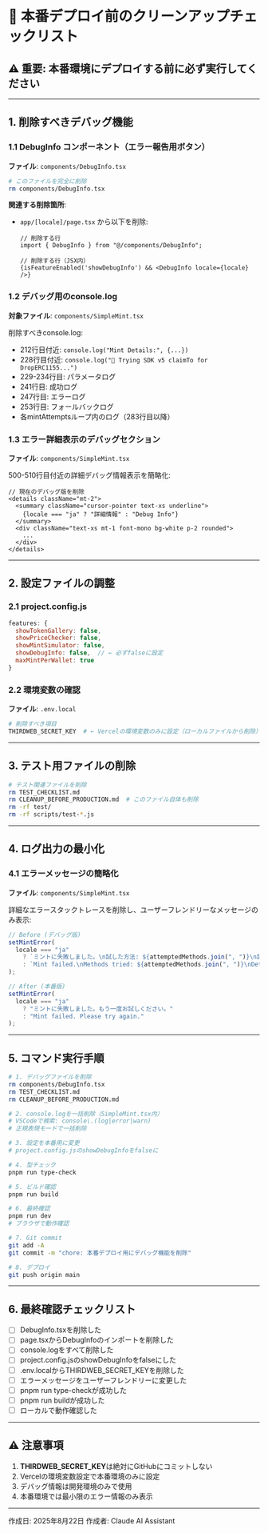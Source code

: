 # 🚨 本番デプロイ前のクリーンアップチェックリスト

## ⚠️ 重要: 本番環境にデプロイする前に必ず実行してください

---

## 1. 削除すべきデバッグ機能

### 1.1 DebugInfo コンポーネント（エラー報告用ボタン）
**ファイル**: `components/DebugInfo.tsx`
```bash
# このファイルを完全に削除
rm components/DebugInfo.tsx
```

**関連する削除箇所**:
- `app/[locale]/page.tsx` から以下を削除:
  ```tsx
  // 削除する行
  import { DebugInfo } from "@/components/DebugInfo";
  
  // 削除する行（JSX内）
  {isFeatureEnabled('showDebugInfo') && <DebugInfo locale={locale} />}
  ```

### 1.2 デバッグ用のconsole.log
**対象ファイル**: `components/SimpleMint.tsx`

削除すべきconsole.log:
- 212行目付近: `console.log("Mint Details:", {...})`
- 228行目付近: `console.log("🔄 Trying SDK v5 claimTo for DropERC1155...")`
- 229-234行目: パラメータログ
- 241行目: 成功ログ
- 247行目: エラーログ
- 253行目: フォールバックログ
- 各mintAttemptsループ内のログ（283行目以降）

### 1.3 エラー詳細表示のデバッグセクション
**ファイル**: `components/SimpleMint.tsx`

500-510行目付近の詳細デバッグ情報表示を簡略化:
```tsx
// 現在のデバッグ版を削除
<details className="mt-2">
  <summary className="cursor-pointer text-xs underline">
    {locale === "ja" ? "詳細情報" : "Debug Info"}
  </summary>
  <div className="text-xs mt-1 font-mono bg-white p-2 rounded">
    ...
  </div>
</details>
```

---

## 2. 設定ファイルの調整

### 2.1 project.config.js
```javascript
features: {
  showTokenGallery: false,
  showPriceChecker: false,
  showMintSimulator: false,
  showDebugInfo: false,  // ← 必ずfalseに設定
  maxMintPerWallet: true
}
```

### 2.2 環境変数の確認
**ファイル**: `.env.local`
```bash
# 削除すべき項目
THIRDWEB_SECRET_KEY  # ← Vercelの環境変数のみに設定（ローカルファイルから削除）
```

---

## 3. テスト用ファイルの削除

```bash
# テスト関連ファイルを削除
rm TEST_CHECKLIST.md
rm CLEANUP_BEFORE_PRODUCTION.md  # このファイル自体も削除
rm -rf test/
rm -rf scripts/test-*.js
```

---

## 4. ログ出力の最小化

### 4.1 エラーメッセージの簡略化
**ファイル**: `components/SimpleMint.tsx`

詳細なエラースタックトレースを削除し、ユーザーフレンドリーなメッセージのみ表示:
```typescript
// Before (デバッグ版)
setMintError(
  locale === "ja" 
    ? `ミントに失敗しました。\n試した方法: ${attemptedMethods.join(", ")}\n詳細: ${errorDetails}` 
    : `Mint failed.\nMethods tried: ${attemptedMethods.join(", ")}\nDetails: ${errorDetails}`
);

// After (本番版)
setMintError(
  locale === "ja" 
    ? "ミントに失敗しました。もう一度お試しください。" 
    : "Mint failed. Please try again."
);
```

---

## 5. コマンド実行手順

```bash
# 1. デバッグファイルを削除
rm components/DebugInfo.tsx
rm TEST_CHECKLIST.md
rm CLEANUP_BEFORE_PRODUCTION.md

# 2. console.logを一括削除（SimpleMint.tsx内）
# VSCodeで検索: console\.(log|error|warn)
# 正規表現モードで一括削除

# 3. 設定を本番用に変更
# project.config.jsのshowDebugInfoをfalseに

# 4. 型チェック
pnpm run type-check

# 5. ビルド確認
pnpm run build

# 6. 最終確認
pnpm run dev
# ブラウザで動作確認

# 7. Git commit
git add -A
git commit -m "chore: 本番デプロイ用にデバッグ機能を削除"

# 8. デプロイ
git push origin main
```

---

## 6. 最終確認チェックリスト

- [ ] DebugInfo.tsxを削除した
- [ ] page.tsxからDebugInfoのインポートを削除した
- [ ] console.logをすべて削除した
- [ ] project.config.jsのshowDebugInfoをfalseにした
- [ ] .env.localからTHIRDWEB_SECRET_KEYを削除した
- [ ] エラーメッセージをユーザーフレンドリーに変更した
- [ ] pnpm run type-checkが成功した
- [ ] pnpm run buildが成功した
- [ ] ローカルで動作確認した

---

## ⚠️ 注意事項

1. **THIRDWEB_SECRET_KEY**は絶対にGitHubにコミットしない
2. Vercelの環境変数設定で本番環境のみに設定
3. デバッグ情報は開発環境のみで使用
4. 本番環境では最小限のエラー情報のみ表示

---

作成日: 2025年8月22日
作成者: Claude AI Assistant